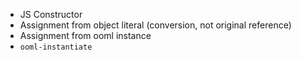 - JS Constructor
- Assignment from object literal (conversion, not original reference)
- Assignment from ooml instance
- `ooml-instantiate`
